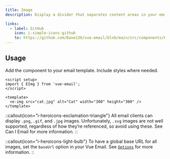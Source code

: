 ```yaml
---
title: Image
description: Display a divider that separates content areas in your email.

links:
  - label: GitHub
    icon: i-simple-icons-github
    to: https://github.com/Dave136/vue-email/blob/main/src/components/EImg.vue
---
```



## Usage
Add the component to your email template. Include styles where needed.


```vue
<script setup>
import { EImg } from 'vue-email';
</script>

<template>
  <e-img src="cat.jpg" alt="Cat" width="300" height="300" />
</template>
```

::callout{icon="i-heroicons-exclamation-triangle"}
All email clients can display `.png`, `.gif`, and `.jpg` images. Unfortunately, `.svg` images are not well supported, regardless of how they’re referenced, so avoid using these. See Can I Email for more information.
::

::callout{icon="i-heroicons-light-bulb"}
To have a global base URL for all images, set the `baseUrl` option in your Vue Email. See [`Options`](/getting-started/installation#options) for more information.
::
